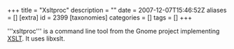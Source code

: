 +++
title = "Xsltproc"
description = ""
date = 2007-12-07T15:46:52Z
aliases = []
[extra]
id = 2399
[taxonomies]
categories = []
tags = []
+++

'''xsltproc''' is a command line tool from the Gnome project implementing [XSLT](https://rosettacode.org/wiki/XSLT). It uses libxslt.
